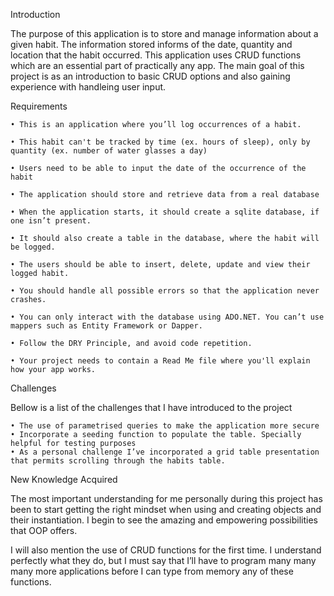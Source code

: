 Introduction
        
The purpose of this application is to store and manage information about a given habit. The information stored informs of the date, quantity and location that the habit occurred.
This application uses CRUD functions which are an essential part of practically any app. The main goal of this project is as an introduction to basic CRUD options and also gaining experience with handleing user input. 

Requirements

    • This is an application where you’ll log occurrences of a habit.
    
    • This habit can't be tracked by time (ex. hours of sleep), only by quantity (ex. number of water glasses a day)
    
    • Users need to be able to input the date of the occurrence of the habit
    
    • The application should store and retrieve data from a real database
    
    • When the application starts, it should create a sqlite database, if one isn’t present.
    
    • It should also create a table in the database, where the habit will be logged.
    
    • The users should be able to insert, delete, update and view their logged habit.
    
    • You should handle all possible errors so that the application never crashes.
    
    • You can only interact with the database using ADO.NET. You can’t use mappers such as Entity Framework or Dapper.
    
    • Follow the DRY Principle, and avoid code repetition.
    
    • Your project needs to contain a Read Me file where you'll explain how your app works.
      
Challenges

Bellow is a list of the challenges that I have introduced to the project

    • The use of parametrised queries to make the application more secure
    • Incorporate a seeding function to populate the table. Specially helpful for testing purposes
    • As a personal challenge I’ve incorporated a grid table presentation that permits scrolling through the habits table.
      
New Knowledge Acquired

The most important understanding for me personally during this project has been to start getting the right mindset when using and creating objects and their instantiation. I begin to see the amazing and empowering possibilities that OOP offers.

I will also mention the use of CRUD functions for the first time. I understand perfectly what they do, but I must say that I’ll have to program many many many more applications before I can type from memory any of these functions.
      


